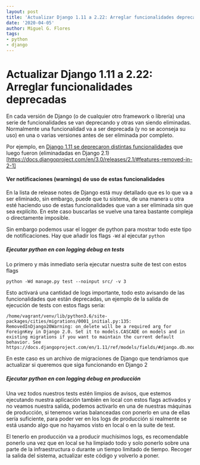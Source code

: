 ```yaml
---
layout: post
title: 'Actualizar Django 1.11 a 2.22: Arreglar funcionalidades deprecadas'
date: '2020-04-05'
author: Miguel G. Flores
tags:
- python
- django
---
```


# Actualizar Django 1.11 a 2.22: Arreglar funcionalidades deprecadas

En cada versión de Django (o de cualquier otro framework o librería) una serie de funcionalidades se van deprecando y otras van siendo eliminadas. Normalmente una funcionalidad va a ser deprecada (y no se aconseja su uso) en una o varias versiones antes de ser eliminada por completo.

Por ejemplo, en [Django 1.11 se deprecaron distintas funcionalidades](https://docs.djangoproject.com/en/3.0/releases/1.11/#features-deprecated-in-1-11) que luego fueron (eliminadadas en Django 2.1)[https://docs.djangoproject.com/en/3.0/releases/2.1/#features-removed-in-2-1]

#### Ver notificaciones (warnings) de uso de estas funcionalidades

En la lista de release notes de Django está muy detallado que es lo que va a ser eliminado, sin embargo, puede que tu sistema, de una manera u otra esté haciendo uso de estas funcionalidades que van a ser eliminada sin que sea explícito. En este caso buscarlas se vuelve una tarea bastante compleja o directamente imposible.

Sin embargo podemos usar el logger de python para mostrar todo este tipo de notificaciones. Hay que añadir los flags `-Wd` al ejecutar `python`

##### Ejecutar python en con logging debug en tests

Lo primero y más inmediato sería ejecutar nuestra suite de test con estos flags

    python -Wd manage.py test --noinput src/ -v 3

Esto activará una cantidad de logs importante, todo esto avisando de las funcionalidades que están deprecadas, un ejemplo de la salida de ejecución de tests con estos flags sería:

    /home/vagrant/venv/lib/python3.6/site-packages/cities/migrations/0001_initial.py:135: RemovedInDjango20Warning: on_delete will be a required arg for ForeignKey in Django 2.0. Set it to models.CASCADE on models and in existing migrations if you want to maintain the current default behavior. See https://docs.djangoproject.com/en/1.11/ref/models/fields/#django.db.models.ForeignKey.on_delete

En este caso es un archivo de migraciones de Django que tendríamos que actualizar si queremos que siga funcionando en Django 2

##### Ejecutar python en con logging debug en producción

Una vez todos nuestros tests estén limpios de avisos, que estemos ejecutando nuestra aplicación también en local con estos flags activados y no veamos nuestra salida, podemos activarlo en una de nuestras máquinas de producción, si tenemos varias balanceadas con ponerlo en una de ellas sería suficiente, para poder ver en los logs de producción si realmente se está usando algo que no hayamos visto en local o en la suite de test.

El tenerlo en producción va a producir muchísimos logs, es recomendable ponerlo una vez que en local se ha limpiado todo y solo ponerlo sobre una parte de la infraestructura o durante un tiempo limitado de tiempo. Recoger la salida del sistema, actualizar este código y volverlo a poner.
